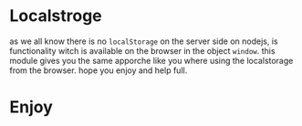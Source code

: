# Localstroge

as we all know there is no `localStorage` on the server side on nodejs, is functionality witch is available on the browser in the object `window`.
this module gives you the same apporche like you where using the localstorage from the browser.
hope you enjoy and help full.
<!-- # intallation

```bash
    npm install localstorage
``` -->

<!-- # Integration
```javascript
    const localstorage = require('localstorage');

    console.log("localStorage length: ", localStorage.length);

    let UI_D = localStorage.getItem("user_id");

    console.log("user_id: ", UI_D);

    if (!UI_D) {
        console.log('user ID not found!','Setting the user id and token...');
        localStorage.setItem("user_id", "123456");
        localStorage.setItem("username", "johnDoe");
        localStorage.setItem("token", "Qw3rT5yui8oPlkjHg0fDsa");
    } else {
        console.log('user ID:', UI_D);
        console.log('delete user ID');
        localStorage.clear();
    }
``` -->

# Enjoy